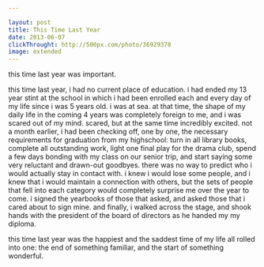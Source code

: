 ```yaml
---

layout: post
title: This Time Last Year
date: 2013-06-07
clickThrought: http://500px.com/photo/36929378
image: extended
---
```


this time last year was important.

this time last year, i had no current place of education. i had ended my 13 year stint at the school in which i had been enrolled each and every day of my life since i was 5 years old.  i was at sea.  at that time, the shape of my daily life in the coming 4 years was completely foreign to me, and i was scared out of my mind. scared, but at the same time incredibly excited.  not a month earlier, i had been checking off, one by one, the necessary requirements for graduation from my highschool: turn in all library books, complete all outstanding work, light one final play for the drama club, spend a few days bonding with my class on our senior trip, and start saying some very reluctant and drawn-out goodbyes. there was no way to predict who i would actually stay in contact with. i knew i would lose some people, and i knew that i would maintain a connection with others, but the sets of people that fell into each category would completely surprise me over the year to come. i signed the yearbooks of those that asked, and asked those that i cared about to sign mine. and finally, i walked across the stage, and shook hands with the president of the board of directors as he handed my my diploma. 

this time last year was the happiest and the saddest time of my life all rolled into one: the end of something familiar, and the start of something wonderful. 
